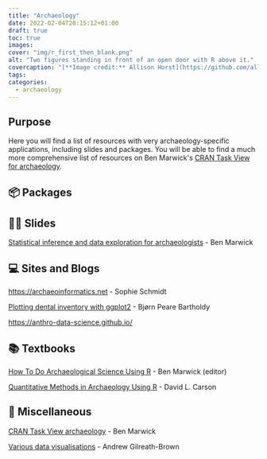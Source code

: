 ```yaml
---
title: "Archaeology"
date: 2022-02-04T20:15:12+01:00
draft: true
toc: true
images:
cover: "img/r_first_then_blank.png"
alt: "Two figures standing in front of an open door with R above it."
covercaption: "[**Image credit:** Allison Horst](https://github.com/allisonhorst/stats-illustrations)"
tags:
categories: 
  - archaeology
---
```


## Purpose

Here you will find a list of resources with very archaeology-specific applications, including
slides and packages. You will be able to find a much more comprehensive list of resources
on Ben Marwick's [CRAN Task View for archaeology](https://github.com/benmarwick/ctv-archaeology).

## :package: Packages




## 👩‍🏫 Slides

[Statistical inference and data exploration for archaeologists](https://benmarwick.github.io/stat-inference-and-exploration-for-archaeologists/stat-inference-and-exploration-for-archaeologists.html#1) - Ben Marwick


## :computer: Sites and Blogs

<https://archaeoinformatics.net> - Sophie Schmidt

[Plotting dental inventory with ggplot2](https://bjorn.rbind.io/post/dental-inv-plot/) - Bjørn Peare Bartholdy

<https://anthro-data-science.github.io/>


## :books: Textbooks

[How To Do Archaeological Science Using R](https://benmarwick.github.io/How-To-Do-Archaeological-Science-Using-R/) - Ben Marwick (editor)

[Quantitative Methods in Archaeology Using R](https://www.cambridge.org/core/books/quantitative-methods-in-archaeology-using-r/DEAE593FA2418EA3B8ECD538C34ED2D5?fbclid=IwAR0guclfEtttfDkVKNUJWfhQ1wgUlXSKAIA3f_6D3hS_9EkUKivSY9AyFD8) - David L. Carson

## 🤷 Miscellaneous

[CRAN Task View archaeology](https://github.com/benmarwick/ctv-archaeology) - Ben Marwick

[Various data visualisations](https://github.com/Archaeo-Programmer/data-visualizations) - Andrew Gilreath-Brown
